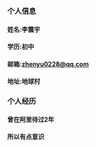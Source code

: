 ### 个人信息 
#### 姓名:李震宇 
#### 学历:初中 
#### 邮箱:zhenyu0228@qq.com 
#### 地址:地球村

### 个人经历 
#### 曾在阿里待过2年
#### 所以有点意识